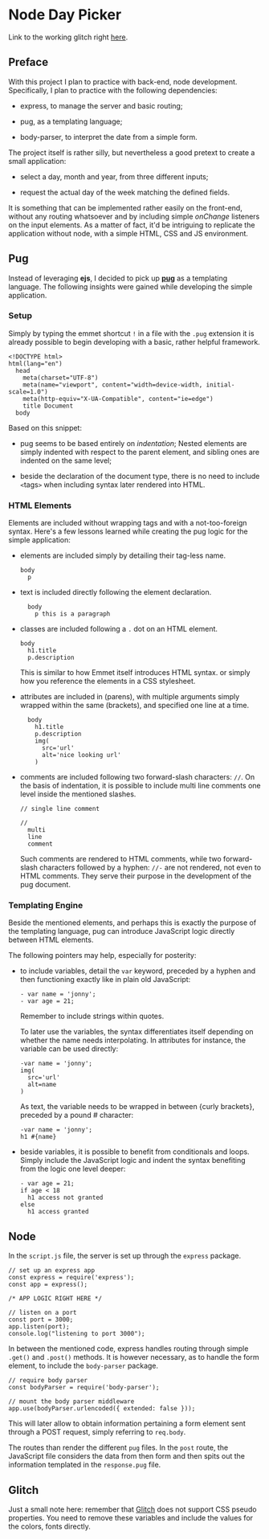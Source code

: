 # Node Day Picker

Link to the working glitch right [here](https://witty-recess.glitch.me/).

## Preface

With this project I plan to practice with back-end, node development. Specifically, I plan to practice with the following dependencies:

- express, to manage the server and basic routing;

- pug, as a templating language;

- body-parser, to interpret the date from a simple form.

The project itself is rather silly, but nevertheless a good pretext to create a small application:

- select a day, month and year, from three different inputs;

- request the actual day of the week matching the defined fields.

It is something that can be implemented rather easily on the front-end, without any routing whatsoever and by including simple _onChange_ listeners on the input elements. As a matter of fact, it'd be intriguing to replicate the application without node, with a simple HTML, CSS and JS environment.

## Pug

Instead of leveraging **ejs**, I decided to pick up [**pug**](https://pugjs.org) as a templating language. The following insights were gained while developing the simple application.

### Setup

Simply by typing the emmet shortcut `!` in a file with the `.pug` extension it is already possible to begin developing with a basic, rather helpful framework.

```pug
<!DOCTYPE html>
html(lang="en")
  head
    meta(charset="UTF-8")
    meta(name="viewport", content="width=device-width, initial-scale=1.0")
    meta(http-equiv="X-UA-Compatible", content="ie=edge")
    title Document
  body
```

Based on this snippet:

- pug seems to be based entirely on _indentation_; Nested elements are simply indented with respect to the parent element, and sibling ones are indented on the same level;

- beside the declaration of the document type, there is no need to include `<`tags`>` when including syntax later rendered into HTML.

### HTML Elements

Elements are included without wrapping tags and with a not-too-foreign syntax. Here's a few lessons learned while creating the pug logic for the simple application:

- elements are included simply by detailing their tag-less name.

  ```pug
  body
    p
  ```

- text is included directly following the element declaration.

  ```pug
    body
      p this is a paragraph
  ```

- classes are included following a `.` dot on an HTML element.

  ```pug
  body
    h1.title
    p.description
  ```

  This is similar to how Emmet itself introduces HTML syntax. or simply how you reference the elements in a CSS stylesheet.

- attributes are included in (parens), with multiple arguments simply wrapped within the same (brackets), and specified one line at a time.

  ```pug
    body
      h1.title
      p.description
      img(
        src='url'
        alt='nice looking url'
      )
  ```

- comments are included following two forward-slash characters: `//`. On the basis of indentation, it is possible to include multi line comments one level inside the mentioned slashes.

  ```pug
  // single line comment

  //
    multi
    line
    comment
  ```

  Such comments are rendered to HTML comments, while two forward-slash characters followed by a hyphen: `//-` are not rendered, not even to HTML comments. They serve their purpose in the development of the pug document.

### Templating Engine

Beside the mentioned elements, and perhaps this is exactly the purpose of the templating language, pug can introduce JavaScript logic directly between HTML elements.

The following pointers may help, especially for posterity:

- to include variables, detail the `var` keyword, preceded by a hyphen and then functioning exactly like in plain old JavaScript:

  ```pug
  - var name = 'jonny';
  - var age = 21;
  ```

  Remember to include strings within quotes.

  To later use the variables, the syntax differentiates itself depending on whether the name needs interpolating. In attributes for instance, the variable can be used directly:

  ```pug
  -var name = 'jonny';
  img(
    src='url'
    alt=name
  )
  ```

  As text, the variable needs to be wrapped in between {curly brackets}, preceded by a pound # character:

  ```pug
  -var name = 'jonny';
  h1 #{name}
  ```

- beside variables, it is possible to benefit from conditionals and loops. Simply include the JavaScript logic and indent the syntax benefiting from the logic one level deeper:

  ```pug
  - var age = 21;
  if age < 18
    h1 access not granted
  else
    h1 access granted
  ```

## Node

In the `script.js` file, the server is set up through the `express` package.

```JS
// set up an express app
const express = require('express');
const app = express();

/* APP LOGIC RIGHT HERE */

// listen on a port
const port = 3000;
app.listen(port);
console.log("listening to port 3000");
```

In between the mentioned code, express handles routing through simple `.get()` and `.post()` methods. It is however necessary, as to handle the form element, to include the `body-parser` package.

```JS
// require body parser
const bodyParser = require('body-parser');

// mount the body parser middleware
app.use(bodyParser.urlencoded({ extended: false }));
```

This will later allow to obtain information pertaining a form element sent through a POST request, simply referring to `req.body`.

The routes than render the different `pug` files. In the `post` route, the JavaScript file considers the data from then form and then spits out the information templated in the `response.pug` file.

## Glitch

Just a small note here: remember that [Glitch](https://glitch.com) does not support CSS pseudo properties. You need to remove these variables and include the values for the colors, fonts directly.

